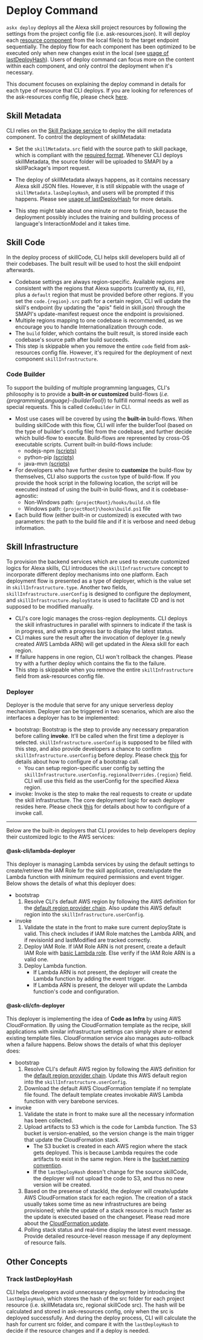 # Deploy Command

`askx deploy` deploys all the Alexa skill project resources by following the settings from the project config file (i.e. ask-resources.json). It will deploy each [resource component](./Alexa-Skill-Project-Definition.md) from the local file(s) to the target endpoint sequentially. The deploy flow for each component has been optimized to be executed only when new changes exist in the local (see [usage of lastDeployHash](#track-lastdeployhash)). Users of deploy command can focus more on the content within each component, and only control the deployment when it's necessary. 

This document focuses on explaining the deploy command in details for each type of resource that CLI deploys. If you are looking for references of the ask-resources config file, please check [here](./Alexa-Skill-Project-Definition.md).

## Skill Metadata
CLI relies on the [Skill Package service](https://developer.amazon.com/en-US/docs/alexa/smapi/skill-package-api-reference.html) to deploy the skill metadata component. To control the deployment of skillMetadata:

* Set the `skillMetadata.src` field with the source path to skill package, which is compliant with the [required format](https://developer.amazon.com/en-US/docs/alexa/smapi/skill-package-api-reference.html#skill-package-format). Whenever CLI deploys skillMetadata, the source folder will be uploaded to SMAPI by a skillPackage's import request.

* The deploy of skillMetadata always happens, as it contains necessary Alexa skill JSON files. However, it is still skippable with the usage of `skillMetadata.lasDeployHash`, and users will be prompted if this happens. Please see [usage of lastDeployHash](#track-lastdeployhash) for more details.

* This step might take about one minute or more to finish, because the deployment possibly includes the training and building process of language's InteractionModel and it takes time.

## Skill Code
In the deploy process of skillCode, CLI helps skill developers build all of their codebases. The built result will be used to host the skill endpoint afterwards. 

* Codebase settings are always region-specific. Available regions are consistent with the regions that Alexa supports (currently `NA`, `EU`, `FE`), plus a `default` region that must be provided before other regions. If you set the `code.{region}.src` path for a certain region, CLI will update the skill's endpoint (by updating the "apis" field in skill.json) through the SMAPI's update-manifest request once the endpoint is provisioned.
* Multiple regions mapping to one codebase is recommended, as we encourage you to handle Internationalization through code.
* The `build` folder, which contains the built result, is stored inside each codebase's source path after build succeeds.
* This step is skippable when you remove the entire `code` field from ask-resources config file. However, it's required for the deployment of next component `skillInfrastructure`.

### Code Builder
To support the building of multiple programming languages, CLI's philosophy is to provide a **built-in or customized** build-flows (*i.e. {programmingLanguage}-{builderTool}*) to fullfill normal needs as well as special requests. This is called `CodeBuilder` in CLI.

* Most use cases will be covered by using the **built-in** build-flows. When building skillCode with this flow, CLI will infer the builderTool (based on the type of builder's config file) from the codebase, and further decide which build-flow to execute. Build-flows are represented by cross-OS executable scripts. Current built-in build-flows include:
  * nodejs-npm [(scripts)](https://github.com/alexa-labs/ask-cli/tree/master/lib/builtins/build-flows/nodejs-npm)
  * python-pip [(scripts)](https://github.com/alexa-labs/ask-cli/tree/master/lib/builtins/build-flows/python-pip)
  * java-mvn [(scripts)](https://github.com/alexa-labs/ask-cli/tree/master/lib/builtins/build-flows/java-mvn)
* For developers who have further desire to **customize** the build-flow by themselves, CLI also supports the `custom` type of build-flow. If you provide the hook script in the following location, the script will be executed instead of using the built-in build-flows, and it is codebase-agnostic:
  * Non-Windows path: `{projectRoot}/hooks/build.sh` file
  * Windows path: `{projectRoot}\hooks\build.ps1` file
* Each build flow (either built-in or customized) is executed with two parameters: the path to the build file and if it is verbose and need debug information.


## Skill Infrastructure
To provision the backend services which are used to execute customized logics for Alexa skills, CLI introduces the `skillInfrastructure` concept to incorporate different deploy mechanisms into one platform. Each deployment flow is presented as a type of deployer, which is the value set in `skillInfrastructure.type`. Another two fields, `skillInfrastructure.userConfig` is designed to configure the deployment, and `skillInfrastructure.deployState` is used to facilitate CD and is not supposed to be modified manually.

* CLI's core logic manages the cross-region deployments. CLI deploys the skill infrastructures in parallel with spinners to indicate if the task is in progress, and with a progress bar to display the latest status. 
* CLI makes sure the result after the invocation of deployer (e.g newly created AWS Lambda ARN) will get updated in the Alexa skill for each region.
* If failure happens in one region, CLI won't rollback the changes. Please try with a further deploy which contains the fix to the failure.
* This step is skippable when you remove the entire `skillInfrastructure` field from ask-resources config file. 

### Deployer
Deployer is the module that serve for any unique serverless deploy mechanism. Deployer can be triggered in two scenarios, which are also the interfaces a deployer has to be implemented:

* bootstrap: Bootstrap is the step to provide any necessary preparation before calling **invoke**. It'll be called when the first time a deployer is selected. `skillInfrastructure.userConfig` is supposed to be filled with this step, and also provide developers a chance to confirm `skillInfrastructure.userConfig` before deploy. Please check [this](https://github.com/alexa-labs/ask-cli/blob/master/lib/controllers/skill-infrastructure-controller/deploy-delegate.js#L22) for details about how to configure of a bootstrap call.
  * You can setup region-specific user config by setting the `skillInfrastructure.userConfig.regionalOverrides.{region}` field. CLI will use this field as the userConfig for the specified Alexa region.
* invoke: Invoke is the step to make the real requests to create or update the skill infrastructure. The core deployment logic for each deployer resides here. Please check [this](https://github.com/alexa-labs/ask-cli/blob/master/lib/controllers/skill-infrastructure-controller/deploy-delegate.js#L29) for details about how to configure of a invoke call.

---

Below are the built-in deployers that CLI provides to help developers deploy their customized logic to the AWS services:

#### @ask-cli/lambda-deployer
This deployer is managing Lambda services by using the default settings to create/retrieve the IAM Role for the skill application, create/update the Lambda function with minimum required permissions and event trigger. Below shows the details of what this deployer does:

* bootstrap
  1. Resolve CLI's default AWS region by following the AWS definition for the [default region provider chain](https://docs.aws.amazon.com/sdk-for-java/v1/developer-guide/java-dg-region-selection.html#automatically-determine-the-aws-region-from-the-environment). Also update this AWS default region into the `skillInfrastructure.userConfig`.
* invoke
  1. Validate the state in the front to make sure current deployState is valid. This check includes if IAM Role matches the Lambda ARN, and if revisionId and lastModified are tracked correctly.
  2. Deploy IAM Role. If IAM Role ARN is not present, create a default IAM Role with [basic Lambda role](https://github.com/alexa-labs/ask-cli/blob/master/lib/utils/constants.js#L142). Else verify if the IAM Role ARN is a valid one.
  3. Deploy Lambda function.
     * If Lambda ARN is not present, the deployer will create the Lambda function by adding the event trigger.
     * If Lambda ARN is present, the deloyer will update the Lambda function's code and configuration.

#### @ask-cli/cfn-deployer
This deployer is implementing the idea of **Code as Infra** by using AWS CloudFormation. By using the CloudFormation template as the recipe, skill applications with similar infrastructure settings can simply share or extend existing template files. CloudFormation service also manages auto-rollback when a failure happens. Below shows the details of what this deployer does:

* bootstrap
  1. Resolve CLI's default AWS region by following the AWS definition for the [default region provider chain](https://docs.aws.amazon.com/sdk-for-java/v1/developer-guide/java-dg-region-selection.html#automatically-determine-the-aws-region-from-the-environment). Update this AWS default region into the `skillInfrastructure.userConfig`.
  2. Download the default AWS CloudFormation template if no template file found. The default template creates invokable AWS Lambda function with very barebone services.
* invoke
  1. Validate the state in front to make sure all the necessary information has been collected.
  2. Upload artifacts to S3 which is the code for Lambda function. The S3 bucket is version-enabled, so the version change is the main trigger that update the CloudFormation stack.
     * The S3 bucket is created in each AWS region where the stack gets deployed. This is because Lambda requires the code artifacts to exist in the same region. Here is the [bucket naming convention](https://github.com/alexa-labs/ask-cli/blob/542ff381a349fe4e96bb94d5f194162b0be0d005/lib/clients/aws-client/s3-client.js#L262-L268).
     * If the `lastDeployHash` doesn't change for the source skillCode, the deployer will not upload the code to S3, and thus no new version will be created.
  3. Based on the presense of stackId, the deployer will create/update AWS CloudFormation stack for each region. The creation of a stack usually takes some time as new infrastructures are being provisioned; while the update of a stack resource is much faster as the update is executed based on the changeset. Please read more about the [CloudFormation update](https://docs.aws.amazon.com/AWSCloudFormation/latest/UserGuide/using-cfn-updating-stacks-update-behaviors.html).
  4. Polling stack status and real-time display the latest event message. Provide detailed resource-level reason message if any deployment of resource fails.

## Other Concepts

### Track lastDeployHash
CLI helps developers avoid unnecessary deployment by introducing the `lastDeployHash`, which stores the hash of the src folder for each project resource (i.e. skillMetadata src, regional skillCode src). The hash will be calculated and stored in ask-resources config, only when the src is deployed successfully. And during the deploy process, CLI will calculate the hash for current src folder, and compare it with the `lastDeployHash` to decide if the resource changes and if a deploy is needed.
